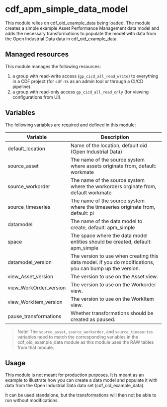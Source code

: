 # cdf_apm_simple_data_model

This module relies on cdf_oid_example_data being loaded.
The module creates a simple example Asset Performance Management data model and
adds the necessary transformations to populate the model with data from the
Open Industrial Data data in cdf_oid_example_data.

## Managed resources

This module manages the following resources:

1. a group with read-write access (`gp_cicd_all_read_write`) to everything in a CDF project (for `cdf-tk` as an admin tool or
    through a CI/CD pipeline).
2. a group with read-only access `gp_cicd_all_read_only` (for viewing configurations from UI).

## Variables

The following variables are required and defined in this module:

| Variable | Description |
|----------|-------------|
| default_location      | Name of the location, default oid (Open Industrial Data)        |
| source_asset| The name of the source system where assets originate from, default: workmate|
| source_workorder| The name of the source system where the workorders orginate from, default workmate|
| source_timeseries| The name of the source system where the timeseries originate from, default: pi|
| datamodel             | The name of the data model to create, default: apm_simple  |
| space                 | The space where the data model entities should be created, default: apm_simple  |
| datamodel_version     | The version to use when creating this data model. If you do modifications, you can bump up the version. |
| view_Asset_version    | The version to use on the Asset view.         |
| view_WorkOrder_version| The version to use on the Workorder view.         |
| view_WorkItem_version | The version to use on the WorkItem view.         |
| pause_transformations | Whether transformations should be created as paused.        |

> Note! The `source_asset`, `source_workorder`, and `source_timeseries` variables need to match the corresponding
> variables in the cdf_oid_example_data module as this module uses the RAW tables from that module.

## Usage

This module is not meant for production purposes. It is meant as an example to illustrate how you can create
a data model and populate it with data from the Open Industrial Data data set (cdf_oid_example_data).

It can be used standalone, but the transformations will then not be able to run without
modifications.

